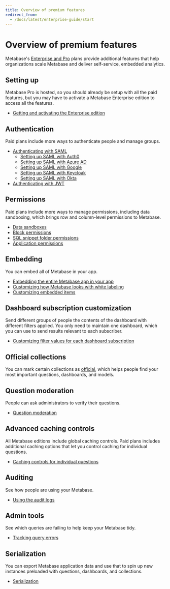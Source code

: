 ```yaml
---
title: Overview of premium features
redirect_from:
  - /docs/latest/enterprise-guide/start
---
```


# Overview of premium features

Metabase's [Enterprise and Pro][pricing] plans provide additional features that help organizations scale Metabase and deliver self-service, embedded analytics.

## Setting up

Metabase Pro is hosted, so you should already be setup with all the paid features, but you may have to activate a Metabase Enterprise edition to access all the features.

- [Getting and activating the Enterprise edition](activating-the-enterprise-edition.md)

## Authentication

Paid plans include more ways to authenticate people and manage groups.

- [Authenticating with SAML](../people-and-groups/authenticating-with-saml.md)
  - [Setting up SAML with Auth0](../people-and-groups/saml-auth0.md)
  - [Setting up SAML with Azure AD](../people-and-groups/saml-azure.md)
  - [Setting up SAML with Google](../people-and-groups/saml-google.html)
  - [Setting up SAML with Keycloak](../people-and-groups/saml-keycloak.md)
  - [Setting up SAML with Okta](../people-and-groups/saml-okta.md)
- [Authenticating with JWT](../people-and-groups/authenticating-with-jwt.md)

## Permissions

Paid plans include more ways to manage permissions, including data sandboxing, which brings row and column-level permissions to Metabase.

- [Data sandboxes](../permissions/data-sandboxes.md)
- [Block permissions](../permissions/data.md#block-access)
- [SQL snippet folder permissions](../permissions/snippets.md)
- [Application permissions](../permissions/application.md)

## Embedding

You can embed all of Metabase in your app.

- [Embedding the entire Metabase app in your app](../embedding/full-app-embedding.md)
- [Customizing how Metabase looks with white labeling](../embedding/whitelabeling.md)
- [Customizing embedded items](../embedding//customize-embeds.md)

## Dashboard subscription customization

Send different groups of people the contents of the dashboard with different filters applied. You only need to maintain one dashboard, which you can use to send results relevant to each subscriber.

- [Customizing filter values for each dashboard subscription](../dashboards/subscriptions.md)

## Official collections

You can mark certain collections as [official](../exploration-and-organization/collections.md#official-collections), which helps people find your most important questions, dashboards, and models.

## Question moderation

People can ask administrators to verify their questions.

- [Question moderation](../questions/sharing/answers.md#question-moderation)

## Advanced caching controls

All Metabase editions include global caching controls. Paid plans includes additional caching options that let you control caching for individual questions.

- [Caching controls for individual questions](../questions/sharing/answers.md#caching-results)

## Auditing

See how people are using your Metabase.

- [Using the audit logs](../usage-and-performance-tools/audit.md)

## Admin tools

See which queries are failing to help keep your Metabase tidy.

- [Tracking query errors](../usage-and-performance-tools/tools.md)

## Serialization

You can export Metabase application data and use that to spin up new instances preloaded with questions, dashboards, and collections.

- [Serialization](../installation-and-operation/serialization.md)

[pricing]: https://www.metabase.com/pricing/
